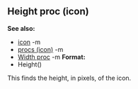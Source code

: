 ## Height proc (icon)
**See also:**
*   [icon](/ref/icon.md) -m
*   [procs (icon)](/ref/icon/proc.md) -m
*   [Width proc](/ref/icon/proc/Width.md) -m<!-- -->
**Format:**
*   Height()


This finds the height, in pixels, of the icon.